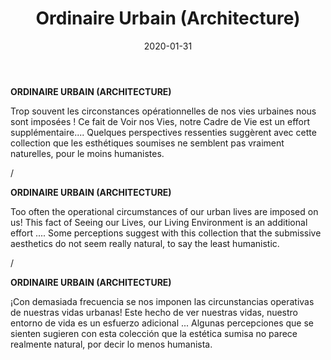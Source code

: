 ﻿---
layout: "gallery.njk"
date: "2020-01-31"
title: "Ordinaire Urbain (Architecture)"
description: ""
cover : ""
image_scaling: "105" #en pixel, la taille verticale minimum des images presentes dans la gallery
products:
#   les images produits son dans le dossier "products"
#   - image: nom_de_l_image.jpg
#   - link: https://www.pcagallery.com/example
---
**ORDINAIRE URBAIN (ARCHITECTURE)**

Trop souvent les circonstances opérationnelles de nos vies urbaines nous sont imposées ! Ce fait de Voir nos Vies, notre Cadre de Vie est un effort supplémentaire.... Quelques perspectives ressenties suggèrent avec cette collection que les esthétiques soumises ne semblent pas vraiment naturelles, pour le moins humanistes.  

/

**ORDINAIRE URBAIN (ARCHITECTURE)**

Too often the operational circumstances of our urban lives are imposed on us! This fact of Seeing our Lives, our Living Environment is an additional effort .... Some perceptions suggest with this collection that the submissive aesthetics do not seem really natural, to say the least humanistic.  

/

**ORDINAIRE URBAIN (ARCHITECTURE)**

¡Con demasiada frecuencia se nos imponen las circunstancias operativas de nuestras vidas urbanas! Este hecho de ver nuestras vidas, nuestro entorno de vida es un esfuerzo adicional ... Algunas percepciones que se sienten sugieren con esta colección que la estética sumisa no parece realmente natural, por decir lo menos humanista.  

